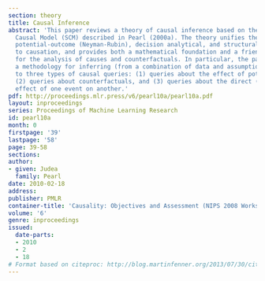 ```yaml
---
section: theory
title: Causal Inference
abstract: 'This paper reviews a theory of causal inference based on the Structural
  Causal Model (SCM) described in Pearl (2000a). The theory unifies the graphical,
  potential-outcome (Neyman-Rubin), decision analytical, and structural equation approaches
  to causation, and provides both a mathematical foundation and a friendly calculus
  for the analysis of causes and counterfactuals. In particular, the paper establishes
  a methodology for inferring (from a combination of data and assumptions) the answers
  to three types of causal queries: (1) queries about the effect of potential interventions,
  (2) queries about counterfactuals, and (3) queries about the direct (or indirect)
  effect of one event on another.'
pdf: http://proceedings.mlr.press/v6/pearl10a/pearl10a.pdf
layout: inproceedings
series: Proceedings of Machine Learning Research
id: pearl10a
month: 0
firstpage: '39'
lastpage: '58'
page: 39-58
sections: 
author:
- given: Judea
  family: Pearl
date: 2010-02-18
address: 
publisher: PMLR
container-title: 'Causality: Objectives and Assessment (NIPS 2008 Workshop)'
volume: '6'
genre: inproceedings
issued:
  date-parts:
  - 2010
  - 2
  - 18
# Format based on citeproc: http://blog.martinfenner.org/2013/07/30/citeproc-yaml-for-bibliographies/
---
```

